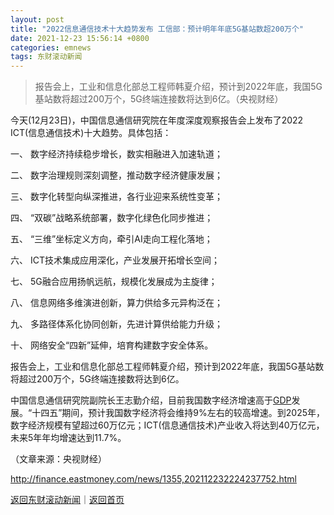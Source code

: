 ```yaml
---
layout: post
title: "2022信息通信技术十大趋势发布 工信部：预计明年年底5G基站数超200万个"
date: 2021-12-23 15:56:14 +0800
categories: emnews
tags: 东财滚动新闻
---
```

> 报告会上，工业和信息化部总工程师韩夏介绍，预计到2022年底，我国5G基站数将超过200万个，5G终端连接数将达到6亿。（央视财经）

<p>今天(12月23日)，中国信息通信研究院在年度深度观察报告会上发布了2022 ICT(信息通信技术)十大趋势。具体包括：</p>
 <p>一、 数字经济持续稳步增长，数实相融进入加速轨道；</p>
 <p>二、 数字治理规则深刻调整，推动数字经济健康发展；</p>
 <p>三、 数字化转型向纵深推进，各行业迎来系统性变革；</p>
 <p>四、 “双碳”战略系统部署，数字化绿色化同步推进；</p>
 <p>五、 “三维”坐标定义方向，牵引AI走向工程化落地；</p>
 <p>六、 ICT技术集成应用深化，产业发展开拓增长空间；</p>
 <p>七、 5G融合应用扬帆远航，规模化发展成为主旋律；</p>
 <p>八、 信息网络多维演进创新，算力供给多元异构泛在；</p>
 <p>九、 多路径体系化协同创新，先进计算供给能力升级；</p>
 <p>十、 网络安全“四新”延伸，培育构建数字安全体系。</p>
 <p>报告会上，工业和信息化部总工程师韩夏介绍，预计到2022年底，我国5G基站数将超过200万个，5G终端连接数将达到6亿。</p>
 <p>中国信息通信研究院副院长王志勤介绍，目前我国数字经济增速高于<span id="Info.342"><a href="http://data.eastmoney.com/cjsj/gdp.html" class="infokey">GDP</a></span>发展。“十四五”期间，预计我国数字经济将会维持9%左右的较高增速。到2025年，数字经济规模有望超过60万亿元；ICT(信息通信技术)产业收入将达到40万亿元，未来5年年均增速达到11.7%。</p><p class="em_media">（文章来源：央视财经）</p>

<http://finance.eastmoney.com/news/1355,202112232224237752.html>

[返回东财滚动新闻](//finews.withounder.com/emnews/)｜[返回首页](//finews.withounder.com/)